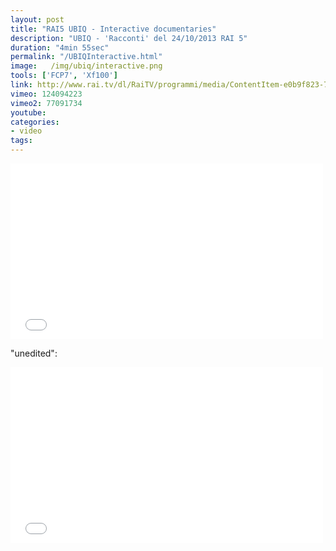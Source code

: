 ```yaml
---
layout: post
title: "RAI5 UBIQ - Interactive documentaries"
description: "UBIQ - 'Racconti' del 24/10/2013 RAI 5"
duration: "4min 55sec"
permalink: "/UBIQInteractive.html" 
image:   /img/ubiq/interactive.png
tools: ['FCP7', 'Xf100']
link: http://www.rai.tv/dl/RaiTV/programmi/media/ContentItem-e0b9f823-798a-4356-bc54-790a675acefb.html
vimeo: 124094223
vimeo2: 77091734
youtube: 
categories: 
- video
tags:
---
```



<div class="videoWrapper">
<iframe src="//player.vimeo.com/video/{{ page.vimeo }}?title=0&amp;byline=0&amp;portrait=0" width="500" height="281" frameborder="0" webkitallowfullscreen mozallowfullscreen allowfullscreen></iframe>
</div>


"unedited":
<div class="videoWrapper">
<iframe src="//player.vimeo.com/video/{{ page.vimeo2 }}?title=0&amp;byline=0&amp;portrait=0" width="500" height="281" frameborder="0" webkitallowfullscreen mozallowfullscreen allowfullscreen></iframe>
</div>